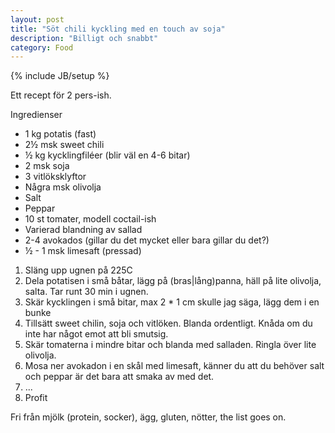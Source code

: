 ```yaml
---
layout: post
title: "Söt chili kyckling med en touch av soja"
description: "Billigt och snabbt"
category: Food
---
```

{% include JB/setup %}

Ett recept för 2 pers-ish.

Ingredienser
* 1 kg potatis (fast)
* 2½ msk sweet chili
* ½ kg kycklingfiléer (blir väl en 4-6 bitar)
* 2 msk soja
* 3 vitlöksklyftor
* Några msk olivolja
* Salt
* Peppar
* 10 st tomater, modell coctail-ish
* Varierad blandning av sallad
* 2-4 avokados (gillar du det mycket eller bara gillar du det?)
* ½ - 1 msk limesaft (pressad)

1. Släng upp ugnen på 225C
2. Dela potatisen i små båtar, lägg på (bras|lång)panna, häll på lite olivolja, salta. Tar runt 30 min i ugnen.
3. Skär kycklingen i små bitar, max 2 * 1 cm skulle jag säga, lägg dem i en bunke
4. Tillsätt sweet chilin, soja och vitlöken. Blanda ordentligt. Knåda om du inte har något emot att bli smutsig.
5. Skär tomaterna i mindre bitar och blanda med salladen. Ringla över lite olivolja.
6. Mosa ner avokadon i en skål med limesaft, känner du att du behöver salt och peppar är det bara att smaka av med det.
7. ...
8. Profit

Fri från mjölk (protein, socker), ägg, gluten, nötter, the list goes on.

